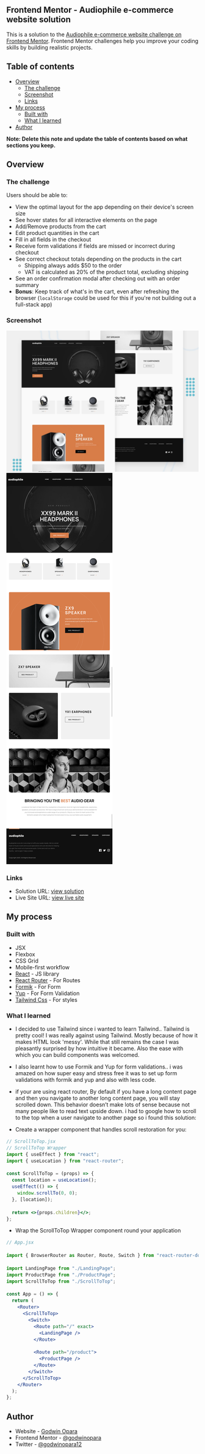 ## Frontend Mentor - Audiophile e-commerce website solution

This is a solution to the [Audiophile e-commerce website challenge on Frontend Mentor](https://www.frontendmentor.io/challenges/audiophile-ecommerce-website-C8cuSd_wx). Frontend Mentor challenges help you improve your coding skills by building realistic projects.

## Table of contents

- [Overview](#overview)
  - [The challenge](#the-challenge)
  - [Screenshot](#screenshot)
  - [Links](#links)
- [My process](#my-process)
  - [Built with](#built-with)
  - [What I learned](#what-i-learned)
- [Author](#author)

**Note: Delete this note and update the table of contents based on what sections you keep.**

## Overview

### The challenge

Users should be able to:

- View the optimal layout for the app depending on their device's screen size
- See hover states for all interactive elements on the page
- Add/Remove products from the cart
- Edit product quantities in the cart
- Fill in all fields in the checkout
- Receive form validations if fields are missed or incorrect during checkout
- See correct checkout totals depending on the products in the cart
  - Shipping always adds $50 to the order
  - VAT is calculated as 20% of the product total, excluding shipping
- See an order confirmation modal after checking out with an order summary
- **Bonus**: Keep track of what's in the cart, even after refreshing the browser (`localStorage` could be used for this if you're not building out a full-stack app)

### Screenshot

![](./preview.jpg)
![](./React-App.png)

### Links

- Solution URL: [view solution](hhttps://www.frontendmentor.io/solutions/responsive-audio-ecommerce-store-bPxU3fBEG)
- Live Site URL: [view live site](https://audiophile-e-commerce.netlify.app/)

## My process

### Built with

- JSX
- Flexbox
- CSS Grid
- Mobile-first workflow
- [React](https://reactjs.org/) - JS library
- [React Router](https://reactrouter.com/) - For Routes
- [Formik](https://formik.org) - For Form
- [Yup](https://github.com/jquense/yup) - For Form Validation
- [Tailwind Css](https://tailwindcss.com/) - For styles

### What I learned

- I decided to use Tailwind since i wanted to learn Tailwind.. Tailwind is pretty cool! I was really against using Tailwind. Mostly because of how it makes HTML look 'messy'. While that still remains the case I was pleasantly surprised by how intuitive it became. Also the ease with which you can build components was welcomed.
- I also learnt how to use Formik and Yup for form validations.. i was amazed on how super easy and stress free it was to set up form validations with formik and yup and also with less code.

- if your are using react router, By default if you have a long content page and then you navigate to another long content page, you will stay scrolled down. This behavior doesn’t make lots of sense because not many people like to read text upside down. i had to google how to scroll to the top when a user navigate to another page so i found this solution:

- Create a wrapper component that handles scroll restoration for you:

```jsx
// ScrollToTop.jsx
// ScrollToTop Wrapper
import { useEffect } from "react";
import { useLocation } from "react-router";

const ScrollToTop = (props) => {
  const location = useLocation();
  useEffect(() => {
    window.scrollTo(0, 0);
  }, [location]);

  return <>{props.children}</>;
};
```

- Wrap the ScrollToTop Wrapper component round your application

```jsx
// App.jsx

import { BrowserRouter as Router, Route, Switch } from "react-router-dom";

import LandingPage from "./LandingPage";
import ProductPage from "./ProductPage";
import ScrollToTop from "./ScrollToTop";

const App = () => {
  return (
    <Router>
      <ScrollToTop>
        <Switch>
          <Route path="/" exact>
            <LandingPage />
          </Route>

          <Route path="/product">
            <ProductPage />
          </Route>
        </Switch>
      </ScrollToTop>
    </Router>
  );
};
```

## Author

- Website - [Godwin Opara](https://godwin-ahamefula.netlify.app/)
- Frontend Mentor - [@godwinopara](https://www.frontendmentor.io/profile/godwinopara)
- Twitter - [@godwinopara12](https://www.twitter.com/godwinopara12)
